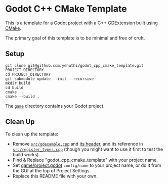 # Godot C++ CMake Template

This is a template for a [Godot](https://godotengine.org/) project with a C++ [GDExtension](https://docs.godotengine.org/en/stable/tutorials/scripting/gdextension/index.html) built using [CMake](https://cmake.org/).

The primary goal of this template is to be minimal and free of cruft.

## Setup

```shell
git clone git@github.com:yehuthi/godot_cpp_cmake_template.git PROJECT_DIRECTORY
cd PROJECT_DIRECTORY
git submodule update --init --recursive
mkdir build
cd build
cmake ..
cmake --build .
```

The [`game`](./game/) directory contains your Godot project.

## Clean Up

To clean up the template:
- Remove [`src/gdexample.cpp`](./src/gdexample.cpp) and [its header](./src/gdexample.hpp), and its reference in [`src/register_types.cpp`](./src/register_types.cpp) (though you might want to use it first to test the build works).
- Find & Replace "godot_cpp_cmake_template" with your project name.
- Set [game/project.godot](./game/project.godot) `config/name` to your project name, or do it from the GUI at the top of Project Settings. 
- Replace this README file with your own.
